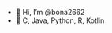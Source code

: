 - 👋 Hi, I’m @bona2662
- 🌱 C, Java, Python, R, Kotlin 

<!---
bona2662/bona2662 is a ✨ special ✨ repository because its `README.md` (this file) appears on your GitHub profile.
You can click the Preview link to take a look at your changes.
--->
